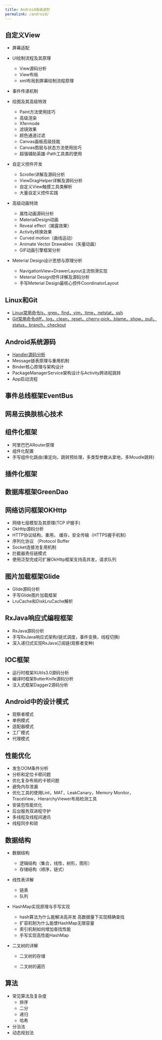 ```yaml
---
title: Android高级进阶
permalink: /android/
---
```


## 自定义View

- 屏幕适配

- UI绘制流程及其原理

  - View源码分析
  - View布局
  - xml布局到屏幕绘制流程原理

- 事件传递机制

- 绘图及其高级特效

  - Paint方法使用技巧
  - 高级渲染
  - Xfermode
  - 滤镜效果
  - 颜色通道过滤
  - Canvas画板高级技能
  - Canvas图层与状态方法使用技巧
  - 超强辅助英雄-Path工具类的使用

- 自定义控件开发

  - Scroller详解及源码分析
  - ViewDragHelper详解及源码分析
  - 自定义View触摸工具类解析
  - 大量自定义控件实践

- 高级动画特效

  - 属性动画源码分析
  - MaterialDesign动画
  - Reveal effect（揭露效果）
  - Activity转换效果
  - Curved motion（曲线运动）
  - Animate Vector Drawables（矢量动画）
  - GIF动画引擎框架分析
* Meterial Design设计思想与原理分析

  * NavigationView+DrawerLayout主流侧滑实现
  * Meterial Design控件详解及源码分析
  * 手写Meterial Design最核心控件CoordinatorLayout

## Linux和Git

 * [Linux常用命令ls，grep，find，vim，time，netstat，ssh](/2019-01-14/linux/)
 * [Git常用命令diff，log，clean，reset，cherry-pick，blame，show，pull，status，branch，checkout](/2019-03-27/git/)

## Android系统源码 

- [Handler源码分析](/2019-03-29/handler/)
- Message链表原理与重用机制
- Binder核心原理与架构设计
- PackageManagerService架构设计与Activity跨进程跳转
- App启动流程

## 事件总线框架EventBus

## 网易云换肤核心技术

## 组件化框架

- 阿里巴巴ARouter原理
- 组件化配置
- 手写组件化路由(重定向，跳转预处理，多类型参数从拿地，多Moudle跳转)

## 插件化框架

## 数据库框架GreenDao

## 网络访问框架OKHttp

- 网络七层模型及其原理(TCP IP握手)
- OkHttp源码分析
- HTTP协议结构，重用， 缓存，安全传输（HTTPS握手机制）
- 序列化协议 （Protocol Buffer
- Socket连接池复用机制
- 拦截器责任链模式
- 使用泛型完成可扩展OkHttp框架支持高并发，请求队列

## 图片加载框架Glide

- Glide源码分析
- 手写Glide图片加载框架
- LruCache和DiskLruCache解析

## RxJava响应式编程框架

- RxJava源码分析
- 手写RxJava响应式架构(链式调度，事件变换，线程切换)
- 深入递归式实现RxJava订阅链(观察者变种)

## IOC框架

- 运行时框架XUtils3.0源码分析
- 编译时框架ButterKnife源码分析
- 注入式框架Dagger2源码分析

## Android中的设计模式

- 观察者模式
- 单例模式
- 适配器模式
- 工厂模式
- 代理模式

## 性能优化

- 发生OOM条件分析
- 分析和定位卡顿问题
- 优化复杂布局的卡顿问题
- 避免内存泄漏
- 优化工具的使用Lint，MAT，LeakCanary，Memory Monitor，TraceView，HierarchyViewer布局检测工具
- 安装包性能优化
- 后台服务双进程守护
- 多线程及线程间通讯
- 线程同步和锁

## 数据结构

- 数据结构

  - 逻辑结构（集合，线性，树形，图形）
  - 存储结构（顺序，链式）

- 线性表详解

  - 链表
  - 队列

- HashMap实现原理与手写实现

  - hash算法为什么能解决高并发 高数据量下实现精确查找
  - 扩容机制为什么能使HashMap无限容量
  - 索引机制如何增加查找性能
  - 手写实现高性能HashMap

- 二叉树的详解

  - 二叉树的存储

  - 二叉树的遍历

## 算法

- 常见算法及复杂度
  - 排序
  - 二分
  - 递归
  - 哈希
- 分治法
- 动态规划法
